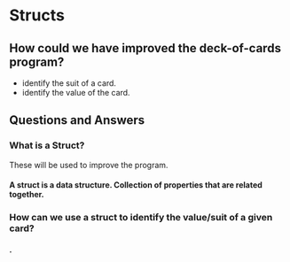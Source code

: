 # Structs

## How could we have improved the deck-of-cards program?
- identify the suit of a card.
- identify the value of the card.

## Questions and Answers

### What is a Struct?
These will be used to improve the program.
#### A struct is a data structure. Collection of properties that are related together.

### How can we use a struct to identify the value/suit of a given card?
#### .
```
```
